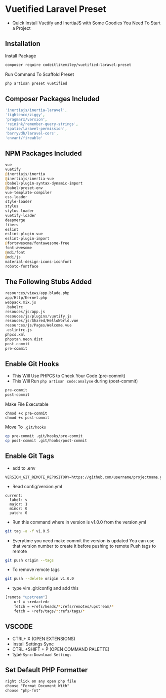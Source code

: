 # Vuetified Laravel Preset
- Quick Install Vuetify and InertiaJS with Some Goodies You Need To Start a Project

## Installation

Install Package
```sh
composer require codeitlikemiley/vuetified-laravel-preset
```

Run Command To Scaffold Preset
```sh
php artisan preset vuetified
```

## Composer Packages Included

```php
'inertiajs/inertia-laravel',
'tightenco/ziggy',
'pragmarx/version',
'reinink/remember-query-strings',
'spatie/laravel-permission',
'barryvdh/laravel-cors',
'envant/fireable'
```

## NPM Packages Included

```php
vue
vuetify
@inertiajs/inertia
@inertiajs/inertia-vue
@babel/plugin-syntax-dynamic-import
@babel/preset-env
vue-template-compiler
css-loader
style-loader
stylus
stylus-loader
vuetify-loader
deepmerge
fibers
eslint
eslint-plugin-vue
eslint-plugin-import
@fortawesome/fontawesome-free
font-awesome
@mdi/font
@mdi/js
material-design-icons-iconfont
roboto-fontface
```

## The Following Stubs Added

```php
resources/views/app.blade.php
app/Http/Kernel.php
webpack.mix.js
.babelrc
resouces/js/app.js
resouces/js/plugins/vuetify.js
resouces/js/Shared/HelloWorld.vue
resources/js/Pages/Welcome.vue
.eslintrc.js
phpcs.xml
phpstan.neon.dist
post-commit
pre-commit
```

## Enable Git Hooks
- This Will Use PHPCS to Check Your Code (pre-commit)
- This Will Run `php artisan code:analyse` during (post-commit)

```sh
pre-commit
post-commit
```
Make File Executable
```
chmod +x pre-commit
chmod +x post-commit
```
Move To `.git/hooks`

```sh
cp pre-commit .git/hooks/pre-commit
cp post-commit .git/hooks/post-commit
```

## Enable Git Tags
- add to .env
```env
VERSION_GIT_REMOTE_REPOSITORY=https://github.com/username/projectname.git
```
- Read config/version.yml
```
current:
  label: v
  major: 1
  minor: 0
  patch: 0
```
- Run this command where in version is v1.0.0 from the version.yml
```sh
git tag -a -f v1.0.5
```
- Everytime you need make commit the version is updated You can use that version number to create it before pushing to remote Push tags to remote

```sh
git push origin --tags
```
- To remove remote tags
```sh
git push --delete origin v1.0.0
```
- type vim .git/config and add this
```sh
[remote "upstream"]
    url = <redacted>
    fetch = +refs/heads/*:refs/remotes/upstream/*
    fetch = +refs/tags/*:refs/tags/*
```
## VSCODE
- CTRL+ X (OPEN EXTENSIONS)
- Install  Settings Sync
- CTRL +SHIFT + P (OPEN COMMAND PALETTE)
- type `Sync:Download Settings`

## Set Default PHP Formatter
```txt
right click on any open php file
choose "Format Document With"
choose "php-fmt"
```